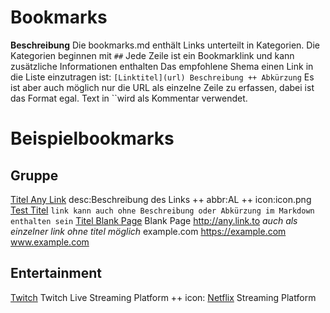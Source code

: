 # Bookmarks

**Beschreibung**
Die bookmarks.md enthält Links unterteilt in Kategorien. 
Die Kategorien beginnen mit `##`
Jede Zeile ist ein Bookmarklink und kann zusätzliche Informationen enthalten
Das empfohlene Shema einen Link in die Liste einzutragen ist:
`[Linktitel](url) Beschreibung ++ Abkürzung`
Es ist aber auch möglich nur die URL als einzelne Zeile zu erfassen, dabei ist das Format egal.
Text in ``wird als Kommentar verwendet.

# Beispielbookmarks

## Gruppe
[Titel Any Link](https://any.link.to) desc:Beschreibung des Links ++ abbr:AL ++ icon:icon.png
[Test Titel](https://test.link.to) `link kann auch ohne Beschreibung oder Abkürzung im Markdown enthalten sein`
[Titel Blank Page](http://about:blank) Blank Page
http://any.link.to _auch als einzelner link ohne titel möglich_
example.com
https://example.com
www.example.com

## Entertainment
[Twitch](https://www.twitch.tv) Twitch Live Streaming Platform ++ icon:
[Netflix](https://www.netflix.com/de) Streaming Platform